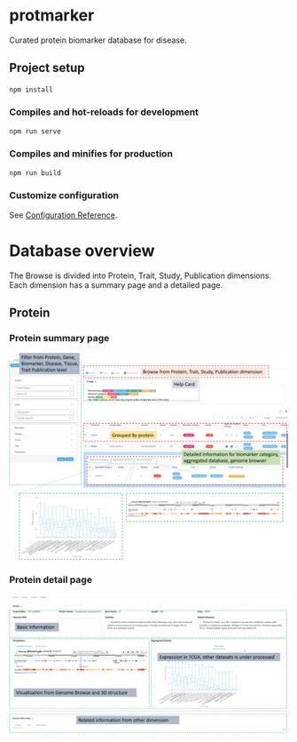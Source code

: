 # protmarker
Curated protein biomarker database for disease.
## Project setup
```
npm install
```
### Compiles and hot-reloads for development
```
npm run serve
```
### Compiles and minifies for production
```
npm run build
```
### Customize configuration
See [Configuration Reference](https://cli.vuejs.org/config/).


# Database overview
The Browse is divided into Protein, Trait, Study, Publication dimensions. Each dimension has a summary page and a detailed page.
## Protein
### Protein summary page
![avatar](.\\pic\\protein-sumarry.png)

### Protein detail page
![avatar](.\\pic\\protein-detail.png)